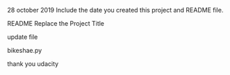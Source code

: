 28 october 2019
Include the date you created this project and README file.

README
Replace the Project Title

update file

bikeshae.py


thank you udacity 
